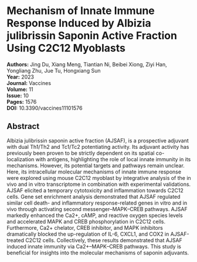 # Mechanism of Innate Immune Response Induced by Albizia julibrissin Saponin Active Fraction Using C2C12 Myoblasts

**Authors:** Jing Du, Xiang Meng, Tiantian Ni, Beibei Xiong, Ziyi Han, Yongliang Zhu, Jue Tu, Hongxiang Sun  
**Year:** 2023  
**Journal:** Vaccines  
**Volume:** 11  
**Issue:** 10  
**Pages:** 1576  
**DOI:** 10.3390/vaccines11101576  

## Abstract
Albizia julibrissin saponin active fraction (AJSAF), is a prospective adjuvant with dual Th1/Th2 and Tc1/Tc2 potentiating activity. Its adjuvant activity has previously been proven to be strictly dependent on its spatial co-localization with antigens, highlighting the role of local innate immunity in its mechanisms. However, its potential targets and pathways remain unclear. Here, its intracellular molecular mechanisms of innate immune response were explored using mouse C2C12 myoblast by integrative analysis of the in vivo and in vitro transcriptome in combination with experimental validations. AJSAF elicited a temporary cytotoxicity and inflammation towards C2C12 cells. Gene set enrichment analysis demonstrated that AJSAF regulated similar cell death- and inflammatory response-related genes in vitro and in vivo through activating second messenger–MAPK–CREB pathways. AJSAF markedly enhanced the Ca2+, cAMP, and reactive oxygen species levels and accelerated MAPK and CREB phosphorylation in C2C12 cells. Furthermore, Ca2+ chelator, CREB inhibitor, and MAPK inhibitors dramatically blocked the up-regulation of IL-6, CXCL1, and COX2 in AJSAF-treated C2C12 cells. Collectively, these results demonstrated that AJSAF induced innate immunity via Ca2+–MAPK–CREB pathways. This study is beneficial for insights into the molecular mechanisms of saponin adjuvants.

